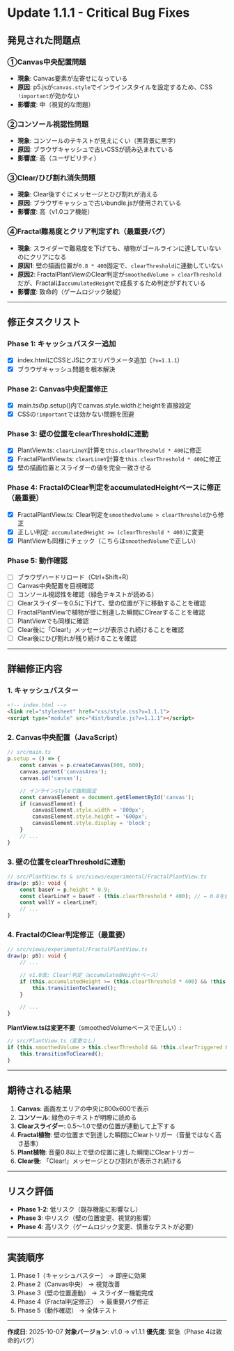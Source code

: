 # Update 1.1.1 - Critical Bug Fixes

## 発見された問題点

### ①Canvas中央配置問題
- **現象**: Canvas要素が左寄せになっている
- **原因**: p5.jsが`canvas.style`でインラインスタイルを設定するため、CSS `!important`が効かない
- **影響度**: 中（視覚的な問題）

### ②コンソール視認性問題
- **現象**: コンソールのテキストが見えにくい（黒背景に黒字）
- **原因**: ブラウザキャッシュで古いCSSが読み込まれている
- **影響度**: 高（ユーザビリティ）

### ③Clear/ひび割れ消失問題
- **現象**: Clear後すぐにメッセージとひび割れが消える
- **原因**: ブラウザキャッシュで古いbundle.jsが使用されている
- **影響度**: 高（v1.0コア機能）

### ④**Fractal難易度とクリア判定ずれ（最重要バグ）**
- **現象**: スライダーで難易度を下げても、植物がゴールラインに達していないのにクリアになる
- **原因1**: 壁の描画位置が`0.8 * 400`固定で、`clearThreshold`に連動していない
- **原因2**: FractalPlantViewのClear判定が`smoothedVolume > clearThreshold`だが、Fractalは`accumulatedHeight`で成長するため判定がずれている
- **影響度**: 致命的（ゲームロジック破綻）

---

## 修正タスクリスト

### Phase 1: キャッシュバスター追加
- [x] index.htmlにCSSとJSにクエリパラメータ追加（`?v=1.1.1`）
- [x] ブラウザキャッシュ問題を根本解決

### Phase 2: Canvas中央配置修正
- [x] main.tsのp.setup()内でcanvas.style.widthとheightを直接設定
- [x] CSSの`!important`では効かない問題を回避

### Phase 3: 壁の位置をclearThresholdに連動
- [x] PlantView.ts: `clearLineY`計算を`this.clearThreshold * 400`に修正
- [x] FractalPlantView.ts: `clearLineY`計算を`this.clearThreshold * 400`に修正
- [x] 壁の描画位置とスライダーの値を完全一致させる

### Phase 4: FractalのClear判定をaccumulatedHeightベースに修正（最重要）
- [x] FractalPlantView.ts: Clear判定を`smoothedVolume > clearThreshold`から修正
- [x] 正しい判定: `accumulatedHeight >= (clearThreshold * 400)`に変更
- [x] PlantViewも同様にチェック（こちらは`smoothedVolume`で正しい）

### Phase 5: 動作確認
- [ ] ブラウザハードリロード（Ctrl+Shift+R）
- [ ] Canvas中央配置を目視確認
- [ ] コンソール視認性を確認（緑色テキストが読める）
- [ ] Clearスライダーを0.5に下げて、壁の位置が下に移動することを確認
- [ ] FractalPlantViewで植物が壁に到達した瞬間にClrearすることを確認
- [ ] PlantViewでも同様に確認
- [ ] Clear後に「Clear!」メッセージが表示され続けることを確認
- [ ] Clear後にひび割れが残り続けることを確認

---

## 詳細修正内容

### 1. キャッシュバスター
```html
<!-- index.html -->
<link rel="stylesheet" href="css/style.css?v=1.1.1">
<script type="module" src="dist/bundle.js?v=1.1.1"></script>
```

### 2. Canvas中央配置（JavaScript）
```typescript
// src/main.ts
p.setup = () => {
    const canvas = p.createCanvas(800, 600);
    canvas.parent('canvasArea');
    canvas.id('canvas');

    // インラインstyleで強制設定
    const canvasElement = document.getElementById('canvas');
    if (canvasElement) {
        canvasElement.style.width = '800px';
        canvasElement.style.height = '600px';
        canvasElement.style.display = 'block';
    }
    // ...
}
```

### 3. 壁の位置をclearThresholdに連動
```typescript
// src/PlantView.ts & src/views/experimental/FractalPlantView.ts
draw(p: p5): void {
    const baseY = p.height * 0.9;
    const clearLineY = baseY - (this.clearThreshold * 400); // ← 0.8を削除
    const wallY = clearLineY;
    // ...
}
```

### 4. FractalのClear判定修正（最重要）
```typescript
// src/views/experimental/FractalPlantView.ts
draw(p: p5): void {
    // ...

    // v1.0改: Clear!判定（accumulatedHeightベース）
    if (this.accumulatedHeight >= (this.clearThreshold * 400) && !this.clearTriggered && this.plantState === 'growing') {
        this.transitionToCleared();
    }

    // ...
}
```

**PlantView.tsは変更不要**（smoothedVolumeベースで正しい）:
```typescript
// src/PlantView.ts（変更なし）
if (this.smoothedVolume > this.clearThreshold && !this.clearTriggered && this.plantState === 'growing') {
    this.transitionToCleared();
}
```

---

## 期待される結果

1. **Canvas**: 画面左エリアの中央に800x600で表示
2. **コンソール**: 緑色のテキストが明瞭に読める
3. **Clearスライダー**: 0.5〜1.0で壁の位置が連動して上下する
4. **Fractal植物**: 壁の位置まで到達した瞬間にClearトリガー（音量ではなく高さ基準）
5. **Plant植物**: 音量0.8以上で壁の位置に達した瞬間にClearトリガー
6. **Clear後**: 「Clear!」メッセージとひび割れが表示され続ける

---

## リスク評価

- **Phase 1-2**: 低リスク（既存機能に影響なし）
- **Phase 3**: 中リスク（壁の位置変更、視覚的影響）
- **Phase 4**: 高リスク（ゲームロジック変更、慎重なテストが必要）

---

## 実装順序

1. Phase 1（キャッシュバスター） → 即座に効果
2. Phase 2（Canvas中央） → 視覚改善
3. Phase 3（壁の位置連動） → スライダー機能完成
4. Phase 4（Fractal判定修正） → 最重要バグ修正
5. Phase 5（動作確認） → 全体テスト

---

**作成日**: 2025-10-07
**対象バージョン**: v1.0 → v1.1.1
**優先度**: 緊急（Phase 4は致命的バグ）
